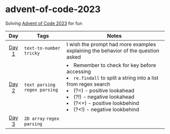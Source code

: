 # advent-of-code-2023

Solving [Advent of Code 2023](https://adventofcode.com/2023) for fun


|           Day            | Tags                                   | Notes                                                                                                                                                                                                                                                                     |
| :----------------------: | -------------------------------------- | ------------------------------------------------------------------------------------------------------------------------------------------------------------------------------------------------------------------------------------------------------------------------- |
| [Day 1](./day1/part2.py) | ```text-to-number``` ```tricky```      | I wish the prompt had more examples explaining the behavior of the question asked                                                                                                                                                                                         |
| [Day 2](./day2/part2.py) | ```text parsing``` ```regex parsing``` | <li>Remember to check for key before accessing</li><li>```re.findall``` to split a string into a list from  regex search</li><li>(?=) - positive lookahead</li><li>(?!) - negative lookahead</li><li>(?<=) - positive lookbehind</li><li>(?<!) - negative lookbehind</li> |
| [Day 3](./day3/part2.py) | ```2D array``` ```regex parsing``` |  |

